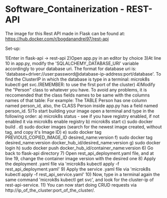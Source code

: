 # Software_Containerization - REST-API 

The image for this Rest API made in Flask can be found at: https://hub.docker.com/r/bogdanandrei97/rest-api


Set-up:

1)Enter in flask-api -> rest-api
2)Open app.py in an editor by choice
3)At line 10 in app.py, modify the 'SQLALCHEMY_DATABASE_URI' variable accordingly to your database uri.
  The format for database uri is: 'database+driver://user:password@database-ip-address:port/database'.
  To find the ClusterIP in which the database is type in a terminal: microk8s kubectl get svc.(REMEMBER: to use the first port of the cluster)
4)Modify the "Person" class to whatever you have.
  To avoid any problems, it is reccomended that the class fields names to be same with the columns names of that table:
  For example: The TABLE Person has one column named person_id, also, the CLASS Person inside app.py has a field named person_id.
5)To start building your image open a terminal and type in the following order:
           a) microk8s status - see if you have registry enabled, if not enabled it via microk8s enable registry
           b) microk8s start
           c) sudo docker build .
           d) sudo docker images (search for the newest image created, without tag, and copy it's Image ID)
           e) sudo docker tag PREVIOUS_COPIED_IMAGE_ID desired_name:version
           f) sudo docker tag desired_name:version docker_hub_id/desired_name:version
           g) sudo docker login
           h) sudo docker push docker_hub_id/container_name:version
6) Go back to flask-api directory
7) Open rest_api_deployment.yaml file, and at line 19, change the container image version with the desired one
8) Apply the deployment .yaml file via 'microk8s kubectl apply -f rest_api_deployment.yaml'
9) Apply the service .yaml file via 'microk8s kubectl apply -f rest_api_service.yaml'
10) Now, type in a terminal again the same command 'microk8s kubectl get svc', and look for the cluster-ip of rest-api-service.
11) You can now start doing CRUD requests via http://ip_of_the_cluster:port_of_the_cluster/.
